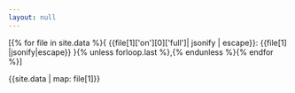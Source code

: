 ```yaml
---
layout: null
---
```

[{% for file in site.data %}{ {{file[1]['on'][0]['full']| jsonify | escape}}: {{file[1] |jsonify|escape}} }{% unless forloop.last %},{% endunless %}{% endfor %}]

{{site.data | map: file[1]}}
